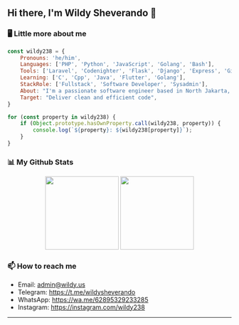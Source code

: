 <h2> Hi there, I'm Wildy Sheverando 👋</h2>

### 🖥️ Little more about me  
```javascript
const wildy238 = {
    Pronouns: 'he/him',
    Languages: ['PHP', 'Python', 'JavaScript', 'Golang', 'Bash'],
    Tools: ['Laravel', 'Codenighter', 'Flask', 'Django', 'Express', 'Gin', 'Bootstrap', 'Tailwind_CSS'],
    Learning: ['C', 'Cpp', 'Java', 'Flutter', 'Golang'],
    StackRole: ['Fullstack', 'Software Developer', 'Sysadmin'],
    About: "I'm a passionate software engineer based in North Jakarta, Indonesia.",
    Target: "Deliver clean and efficient code",
}

for (const property in wildy238) {
    if (Object.prototype.hasOwnProperty.call(wildy238, property)) {
        console.log(`${property}: ${wildy238[property]}`);
    }
}
```

### 📊 My Github Stats
<div align="center">
    <img src="https://github-readme-stats.vercel.app/api?username=wildy238&show_icons=true&theme=transparent" height="165" />
    <img src="https://github-readme-stats.vercel.app/api/top-langs/?username=wildy238&layout=compact&theme=transparent&langs_count=12" height="165" />
</div>

### 📫 How to reach me
- Email: admin@wildy.us
- Telegram: https://t.me/wildysheverando
- WhatsApp: https://wa.me/62895329233285
- Instagram: https://instagram.com/wildy238

---
